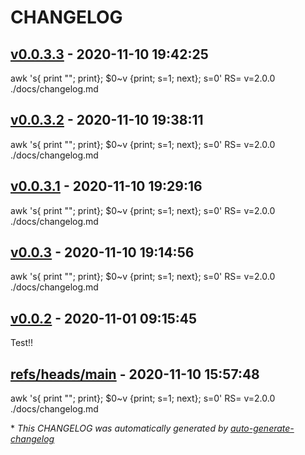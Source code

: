 # CHANGELOG

## [v0.0.3.3](https://github.com/MarcoFaul/diw/releases/tag/v0.0.3.3) - 2020-11-10 19:42:25

awk 's{ print ""; print}; $0~v {print; s=1; next}; s=0' RS= v=2.0.0 ./docs/changelog.md

## [v0.0.3.2](https://github.com/MarcoFaul/diw/releases/tag/v0.0.3.2) - 2020-11-10 19:38:11

awk 's{ print ""; print}; $0~v {print; s=1; next}; s=0' RS= v=2.0.0 ./docs/changelog.md

## [v0.0.3.1](https://github.com/MarcoFaul/diw/releases/tag/v0.0.3.1) - 2020-11-10 19:29:16

awk 's{ print ""; print}; $0~v {print; s=1; next}; s=0' RS= v=2.0.0 ./docs/changelog.md

## [v0.0.3](https://github.com/MarcoFaul/diw/releases/tag/v0.0.3) - 2020-11-10 19:14:56

awk 's{ print ""; print}; $0~v {print; s=1; next}; s=0' RS= v=2.0.0 ./docs/changelog.md

## [v0.0.2](https://github.com/MarcoFaul/diw/releases/tag/v0.0.2) - 2020-11-01 09:15:45

Test!!

## [refs/heads/main](https://github.com/MarcoFaul/diw/releases/tag/refs/heads/main) - 2020-11-10 15:57:48

awk 's{ print ""; print}; $0~v {print; s=1; next}; s=0' RS= v=2.0.0 ./docs/changelog.md

\* *This CHANGELOG was automatically generated by [auto-generate-changelog](https://github.com/BobAnkh/auto-generate-changelog)*
